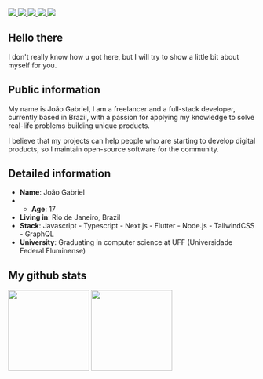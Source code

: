 
<div>
    <a target='_blank' href="https://twitter.com/juaozin__">
        <img src="https://img.shields.io/badge/Twitter-1DA1F2?style=for-the-badge&logo=twitter&logoColor=white">
    </a>
    <a target='_blank' href="https://www.instagram.com/marinho.jao/">
        <img src="https://img.shields.io/badge/Instagram-E4405F?style=for-the-badge&logo=instagram&logoColor=white">
    </a>
    <a target='_blank' href="https://www.linkedin.com/in/jo%C3%A3o-lima-60673b233/">
        <img src="https://img.shields.io/badge/LinkedIn-0077B5?style=for-the-badge&logo=linkedin&logoColor=white">
    </a>
    <a target='_blank' href="https://dev.to/joaolima">
        <img src="https://img.shields.io/badge/dev.to-0A0A0A?style=for-the-badge&logo=dev.to&logoColor=white">
    </a>
    <a target='_blank' href="jg.limamarinho202@gmail.com">
        <img src="https://img.shields.io/badge/Gmail-D14836?style=for-the-badge&logo=gmail&logoColor=white">
    </a>
</div>

## Hello there

I don't really know how u got here, but I will try to show a little bit about myself for you.

## Public information

My name is João Gabriel, I am a freelancer and a full-stack developer, currently based in Brazil, with a passion for applying my knowledge to solve real-life problems building unique products. 

I believe that my projects can help people who are starting to develop digital products, so I maintain open-source software for the community.

## Detailed information

* **Name**: João Gabriel
* * **Age**: 17
* **Living in**: Rio de Janeiro, Brazil
* **Stack**: Javascript - Typescript - Next.js - Flutter - Node.js - TailwindCSS - GraphQL
* **University**: Graduating in computer science at UFF (Universidade Federal Fluminense)

## My github stats
<div>
<img height="165em" width: "100em" src="https://github-readme-stats.vercel.app/api?username=JoaoGabriel-Lima&count_private=true&theme=github_dark&include_all_commits=true" />
<img height="165em" width: "100em" src="https://github-readme-stats.vercel.app/api/top-langs/?username=JoaoGabriel-Lima&layout=compact&theme=github_dark&include_all_commits=true" />
</div>



